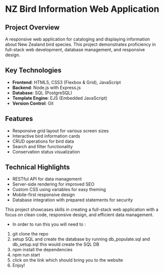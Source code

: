 # NZ Bird Information Web Application

## Project Overview
A responsive web application for cataloging and displaying information about New Zealand bird species. This project demonstrates proficiency in full-stack web development, database management, and responsive design.

## Key Technologies
- **Frontend**: HTML5, CSS3 (Flexbox & Grid), JavaScript
- **Backend**: Node.js with Express.js
- **Database**: SQL (PostgreSQL)
- **Template Engine**: EJS (Embedded JavaScript)
- **Version Control**: Git

## Features
- Responsive grid layout for various screen sizes
- Interactive bird information cards
- CRUD operations for bird data
- Search and filter functionality
- Conservation status visualization

## Technical Highlights
- RESTful API for data management
- Server-side rendering for improved SEO
- Custom CSS using variables for easy theming
- Mobile-first responsive design
- Database integration with prepared statements for security

This project showcases skills in creating a full-stack web application with a focus on clean code, responsive design, and efficient data management.

- In order to run this you will need to :
1. git clone the repo
2. setup SQL and create the database by running db_populate.sql and db_setup.sql this would create the SQL DB
3. npm install the dependencies
4. npm run start
5. click on the link which should bring you to the website
6. Enjoy!
